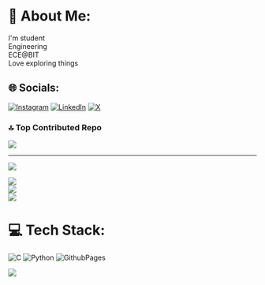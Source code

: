 # 💫 About Me:
I'm student <br>Engineering<br>ECE@BIT<br>Love exploring things 


## 🌐 Socials:
[![Instagram](https://img.shields.io/badge/Instagram-%23E4405F.svg?logo=Instagram&logoColor=white)](https://instagram.com/thanushgowdagv) 
[![LinkedIn](https://img.shields.io/badge/LinkedIn-%230077B5.svg?logo=linkedin&logoColor=white)](https://linkedin.com/in/thanush-gowda-g-v-153bba32a) [![X](https://img.shields.io/badge/X-black.svg?logo=X&logoColor=white)](https://x.com/thanushgowdagv) 


### 🔝 Top Contributed Repo
![](https://github-contributor-stats.vercel.app/api?username=thanushgowdagv&limit=5&theme=merko&combine_all_yearly_contributions=true)

---
[![](https://visitcount.itsvg.in/api?id=thanushgowdagv&icon=0&color=0)](https://visitcount.itsvg.in)

<!-- Proudly created with GPRM ( https://gprm.itsvg.in ) -->
![](https://github-readme-stats.vercel.app/api?username=thanushgowdagv&theme=dark&hide_border=false&include_all_commits=false&count_private=false)<br/>
![](https://github-readme-streak-stats.herokuapp.com/?user=thanushgowdagv&theme=dark&hide_border=false)<br/>
![](https://github-readme-stats.vercel.app/api/top-langs/?username=thanushgowdagv&theme=dark&hide_border=false&include_all_commits=false&count_private=false&layout=compact)




# 💻 Tech Stack:
![C](https://img.shields.io/badge/c-%2300599C.svg?style=flat&logo=c&logoColor=white) ![Python](https://img.shields.io/badge/python-3670A0?style=flat&logo=python&logoColor=ffdd54) ![GithubPages](https://img.shields.io/badge/github%20pages-121013?style=flat&logo=github&logoColor=white)

[![](https://visitcount.itsvg.in/api?id=thanushgowdagv&icon=8&color=3)](https://visitcount.itsvg.in)

<!-- Proudly created with GPRM ( https://gprm.itsvg.in ) -->
